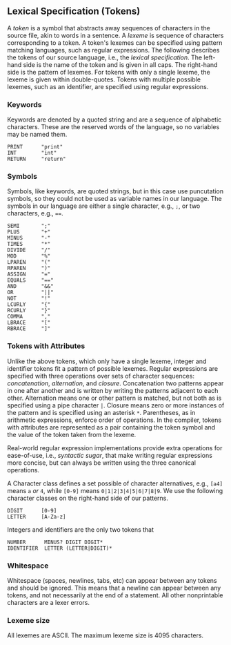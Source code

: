 ## Lexical Specification (Tokens)

A _token_ is a symbol that abstracts away sequences of characters in
the source file, akin to words in a sentence.  A _lexeme_ is sequence
of characters corresponding to a token.  A token's lexemes can be
specified using pattern matching languages, such as regular
expressions.  The following describes the tokens of our source
language, i.e., the _lexical specification_.  The left-hand side is
the name of the token and is given in all caps.  The right-hand side
is the pattern of lexemes.  For tokens with only a single lexeme, the
lexeme is given within double-quotes.  Tokens with multiple possible
lexemes, such as an identifier, are specified using regular
expressions.

### Keywords

Keywords are denoted by a quoted string and are a sequence of alphabetic characters.  These are the reserved words of the language, so no variables may be named them.

    PRINT      "print"
    INT        "int"
    RETURN     "return"

### Symbols

Symbols, like keywords, are quoted strings, but in this case use puncutation symbols, so they could not be used as variable names in our language.  The symbols in our language are either a single character, e.g., `;`, or two characters, e.g., `==`.

    SEMI       ";"
    PLUS       "+"
    MINUS      "-"
    TIMES      "*"
    DIVIDE     "/"
    MOD        "%"
    LPAREN     "("
    RPAREN     ")"
    ASSIGN     "="
    EQUALS     "=="
    AND        "&&"
    OR         "||"
    NOT        "!"
    LCURLY     "{"
    RCURLY     "}"
    COMMA      ","
    LBRACE     "["
    RBRACE     "]"

### Tokens with Attributes

Unlike the above tokens, which only have a single lexeme, integer and
identifier tokens fit a pattern of possible lexemes. Regular
expressions are specified with three operations over sets of character
sequences: _concatenation_, _alternation_, and _closure_.
Concatenation two patterns appear in one after another and is written
by writing the patterns adjacent to each other.  Alternation means one
or other pattern is matched, but not both as is specified using a pipe
character `|`.  Closure means zero or more instances of the pattern
and is specified using an asterisk `*`.  Parentheses, as in arithmetic
expressions, enforce order of operations.  In the compiler, tokens
with attributes are represented as a pair containing the token symbol
and the value of the token taken from the lexeme.

Real-world regular expression implementations provide extra operations
for ease-of-use, i.e., _syntactic sugar_, that make writing regular
expressions more concise, but can always be written using the three
canonical operations.

A Character class defines a set possible of character alternatives,
e.g., `[a4]` means `a` _or_ `4`, while `[0-9]` means
`0|1|2|3|4|5|6|7|8|9`.  We use the following character classes on the
right-hand side of our patterns.

    DIGIT      [0-9]
    LETTER     [A-Za-z]

Integers and identifiers are the only two tokens that 

    NUMBER      MINUS? DIGIT DIGIT*
    IDENTIFIER  LETTER (LETTER|DIGIT)*

### Whitespace

Whitespace (spaces, newlines, tabs, etc) can appear between any tokens and should be ignored.  This means that a newline can appear between any tokens, and not necessarily at the end of a statement.  All other nonprintable characters are a lexer errors.

### Lexeme size

All lexemes are ASCII.  The maximum lexeme size is 4095 characters.
